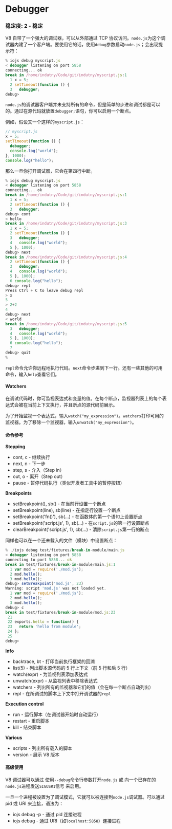 # Debugger

### 稳定度: 2 - 稳定

V8 自带了一个强大的调试器，可以从外部通过 TCP 协议访问。`node.js`为这个调试器内建了一个客户端。要使用它的话，使用`debug`参数启动`node.js`；会出现提示符：

```js
% iojs debug myscript.js
< debugger listening on port 5858
connecting... ok
break in /home/indutny/Code/git/indutny/myscript.js:1
  1 x = 5;
  2 setTimeout(function () {
  3   debugger;
debug> 
```

`node.js`的调试器客户端并未支持所有的命令，但是简单的步进和调试都是可以的。通过在源代码就放置`debugger;`语句，你可以启用一个断点。

例如，假设又一个这样的`myscript.js`：

```js
// myscript.js
x = 5;
setTimeout(function () {
  debugger;
  console.log("world");
}, 1000);
console.log("hello"); 
```

那么一旦你打开调试器，它会在第四行中断。

```js
% iojs debug myscript.js
< debugger listening on port 5858
connecting... ok
break in /home/indutny/Code/git/indutny/myscript.js:1
  1 x = 5;
  2 setTimeout(function () {
  3   debugger;
debug> cont
< hello
break in /home/indutny/Code/git/indutny/myscript.js:3
  1 x = 5;
  2 setTimeout(function () {
  3   debugger;
  4   console.log("world");
  5 }, 1000);
debug> next
break in /home/indutny/Code/git/indutny/myscript.js:4
  2 setTimeout(function () {
  3   debugger;
  4   console.log("world");
  5 }, 1000);
  6 console.log("hello");
debug> repl
Press Ctrl + C to leave debug repl
> x
5
> 2+2
4
debug> next
< world
break in /home/indutny/Code/git/indutny/myscript.js:5
  3   debugger;
  4   console.log("world");
  5 }, 1000);
  6 console.log("hello");
  7
debug> quit
% 
```

`repl`命令允许你远程地执行代码。`next`命令步进到下一行。还有一些其他的可用命令，输入`help`查看它们。

#### Watchers

在调试代码时，你可监视表达式和变量的值。在每个断点，监视器列表上的每个表达式会被在当前上下文执行，并且断点的源代码前展示。

为了开始监视一个表达式，输入`watch("my_expression")`。`watchers`打印可用的监视器。为了移除一个监视器，输入`unwatch("my_expression")`。

#### 命令参考

**Stepping**

*   cont, c - 继续执行
*   next, n - 下一步
*   step, s - 介入（Step in）
*   out, o - 离开（Step out）
*   pause - 暂停代码执行（类似开发者工具中的暂停按钮）

**Breakpoints**

*   setBreakpoint(), sb() - 在当前行设置一个断点
*   setBreakpoint(line), sb(line) - 在指定行设置一个断点
*   setBreakpoint('fn()'), sb(...) - 在函数体的第一个语句上设置断点
*   setBreakpoint('script.js', 1), sb(...) - 在`script.js`的第一行设置断点
*   clearBreakpoint('script.js', 1), cb(...) - 清除`script.js`第一行的断点

同样也可以在一个还未载入的文件（模块）中设置断点：

```js
% ./iojs debug test/fixtures/break-in-module/main.js
< debugger listening on port 5858
connecting to port 5858... ok
break in test/fixtures/break-in-module/main.js:1
  1 var mod = require('./mod.js');
  2 mod.hello();
  3 mod.hello();
debug> setBreakpoint('mod.js', 23)
Warning: script 'mod.js' was not loaded yet.
  1 var mod = require('./mod.js');
  2 mod.hello();
  3 mod.hello();
debug> c
break in test/fixtures/break-in-module/mod.js:23
 21
 22 exports.hello = function() {
 23   return 'hello from module';
 24 };
 25
debug> 
```

**Info**

*   backtrace, bt - 打印当前执行框架的回溯
*   list(5) - 列出脚本源代码的 5 行上下文（前 5 行和后 5 行）
*   watch(expr) - 为监视列表添加表达式
*   unwatch(expr) - 从监视列表中移除表达式
*   watchers - 列出所有的监视器和它们的值（会在每一个断点自动列出）
*   repl - 在所调试的脚本上下文中打开调试器的`repl`

**Execution control**

*   run - 运行脚本（在调试器开始时自动运行）
*   restart - 重启脚本
*   kill - 结束脚本

**Various**

*   scripts - 列出所有载入的脚本
*   version - 展示 V8 版本

#### 高级使用

V8 调试器可以通过 使用`--debug`命令行参数打开`node.js` 或 向一个已存在的`node.js`进程发送`SIGUSR1`信号 来启用。

一旦一个进程被设置为了调试模式，它就可以被连接到`node.js`调试器。可以通过 pid 或 URI 来连接，语法为：

*   iojs debug -p <pid class="calibre16">- 通过 pid 连接进程</pid>
*   iojs debug <uri class="calibre16">- 通过 URI（如`localhost:5858`）连接进程</uri>